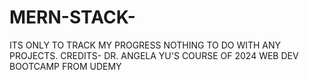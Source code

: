 # MERN-STACK-
ITS ONLY TO TRACK MY PROGRESS NOTHING TO DO WITH ANY PROJECTS. CREDITS- DR. ANGELA YU'S COURSE OF 2024 WEB DEV BOOTCAMP FROM UDEMY
